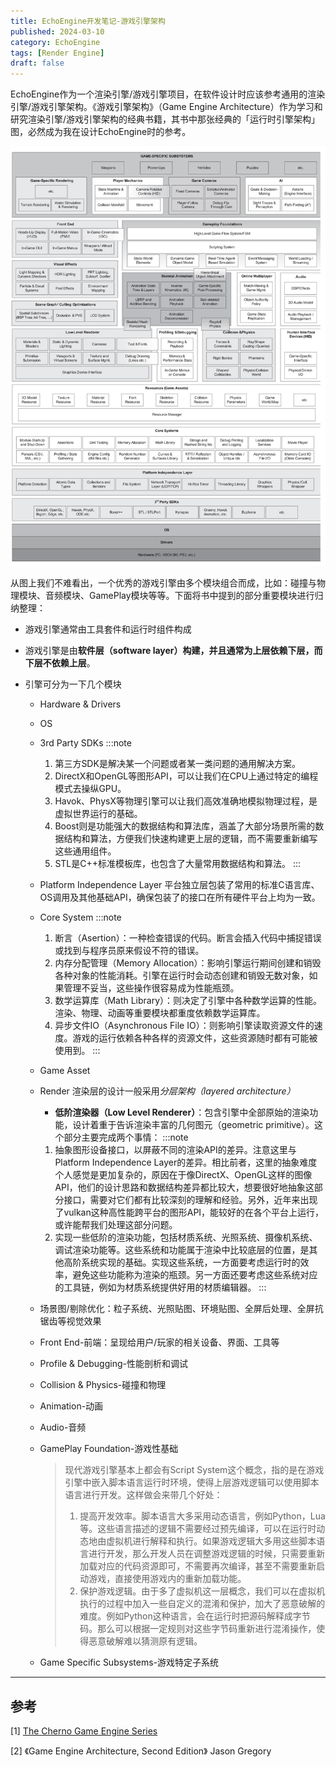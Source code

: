 ```yaml
---
title: EchoEngine开发笔记-游戏引擎架构
published: 2024-03-10
category: EchoEngine
tags: [Render Engine]
draft: false
---
```

EchoEngine作为一个渲染引擎/游戏引擎项目，在软件设计时应该参考通用的渲染引擎/游戏引擎架构。《游戏引擎架构》（Game Engine Architecture）作为学习和研究渲染引擎/游戏引擎架构的经典书籍，其书中那张经典的「运行时引擎架构」图，必然成为我在设计EchoEngine时的参考。

![游戏引擎架构](引擎架构.jpg)

从图上我们不难看出，一个优秀的游戏引擎由多个模块组合而成，比如：碰撞与物理模块、音频模块、GamePlay模块等等。下面将书中提到的部分重要模块进行归纳整理：

* 游戏引擎通常由工具套件和运行时组件构成
* 游戏引擎是由**软件层（software layer）**构建，并且通常为**上层依赖下层，而下层不依赖上层**。
* 引擎可分为一下几个模块

  * Hardware & Drivers
  * OS
  * 3rd Party SDKs
    :::note
    1. 第三方SDK是解决某一个问题或者某一类问题的通用解决方案。
    2. DirectX和OpenGL等图形API，可以让我们在CPU上通过特定的编程模式去操纵GPU。
    3. Havok、PhysX等物理引擎可以让我们高效准确地模拟物理过程，是虚拟世界运行的基础。
    4. Boost则是功能强大的数据结构和算法库，涵盖了大部分场景所需的数据结构和算法，方便我们快速构建更上层的逻辑，而不需要重新编写这些通用组件。
    5. STL是C++标准模板库，也包含了大量常用数据结构和算法。
    :::
  * Platform Independence Layer
    平台独立层包装了常用的标准C语言库、OS调用及其他基础API，确保包装了的接口在所有硬件平台上均为一致。
  * Core System
    :::note
    1. 断言（Asertion）：一种检查错误的代码。断言会插入代码中捕捉错误或找到与程序员原来假设不符的错误。
    2. 内存分配管理（Memory Allocation）：影响引擎运行期间创建和销毁各种对象的性能消耗。引擎在运行时会动态创建和销毁无数对象，如果管理不妥当，这些操作很容易成为性能瓶颈。
    3. 数学运算库（Math Library）：则决定了引擎中各种数学运算的性能。渲染、物理、动画等重要模块都重度依赖数学运算库。
    4. 异步文件IO（Asynchronous File IO）：则影响引擎读取资源文件的速度。游戏的运行依赖各种各样的资源文件，这些资源随时都有可能被使用到。
    :::
  * Game Asset
  * Render
    渲染层的设计一般采用*分层架构（layered architecture）*

    * **低阶渲染器（Low Level Renderer）**：包含引擎中全部原始的渲染功能，设计着重于告诉渲染丰富的几何图元（geometric primitive）。这个部分主要完成两个事情：
    :::note
    1. 抽象图形设备接口，以屏蔽不同的渲染API的差异。注意这里与Platform Independence Layer的差异。相比前者，这里的抽象难度个人感觉是更加复杂的，原因在于像DirectX、OpenGL这样的图像API，他们的设计思路和数据结构差异都比较大，想要很好地抽象这部分接口，需要对它们都有比较深刻的理解和经验。另外，近年来出现了vulkan这种高性能跨平台的图形API，能较好的在各个平台上运行，或许能帮我们处理这部分问题。
    2. 实现一些低阶的渲染功能，包括材质系统、光照系统、摄像机系统、调试渲染功能等。这些系统和功能属于渲染中比较底层的位置，是其他高阶系统实现的基础。实现这些系统，一方面要考虑运行时的效率，避免这些功能称为渲染的瓶颈。另一方面还要考虑这些系统对应的工具链，例如为材质系统提供好用的材质编辑器。
    :::
  * 场景图/剔除优化：粒子系统、光照贴图、环境贴图、全屏后处理、全屏抗锯齿等视觉效果
  * Front End-前端：呈现给用户/玩家的相关设备、界面、工具等
  * Profile & Debugging-性能剖析和调试
  * Collision & Physics-碰撞和物理
  * Animation-动画
  * Audio-音频
  * GamePlay Foundation-游戏性基础

    > 现代游戏引擎基本上都会有Script System这个概念，指的是在游戏引擎中嵌入脚本语言运行时环境，使得上层游戏逻辑可以使用脚本语言进行开发。这样做会来带几个好处：
    >
    > 1. 提高开发效率。脚本语言大多采用动态语言，例如Python，Lua等。这些语言描述的逻辑不需要经过预先编译，可以在运行时动态地由虚拟机进行解释和执行。如果游戏逻辑大多用这些脚本语言进行开发，那么开发人员在调整游戏逻辑的时候，只需要重新加载对应的代码资源即可，不需要再次编译，甚至不需要重新启动游戏，直接使用游戏内的重新加载功能。
    > 2. 保护游戏逻辑。由于多了虚拟机这一层概念，我们可以在虚拟机执行的过程中加入一些自定义的混淆和保护，加大了恶意破解的难度。例如Python这种语言，会在运行时把源码解释成字节码。那么可以根据一定规则对这些字节码重新进行混淆操作，使得恶意破解难以猜测原有逻辑。
    >
  * Game Specific Subsystems-游戏特定子系统

---

## 参考

[1] [The Cherno Game Engine Series](https://www.youtube.com/playlist?list=PLlrATfBNZ98dC-V-N3m0Go4deliWHPFwT)

[2] 《Game Engine Architecture, Second Edition》 Jason Gregory
